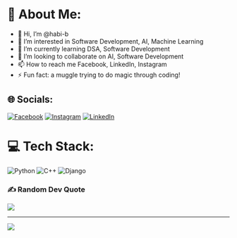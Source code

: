 # 💫 About Me:
- 👋 Hi, I’m @habi-b
- 👀 I’m interested in Software Development, AI, Machine Learning
- 🌱 I’m currently learning DSA, Software Development
- 💞️ I’m looking to collaborate on AI, Software Development
- 📫 How to reach me Facebook, LinkedIn, Instagram
- ⚡ Fun fact: a muggle trying to do magic through coding!

<!---
habi-b/habi-b is a ✨ special ✨ repository because its `README.md` (this file) appears on your GitHub profile.
You can click the Preview link to take a look at your changes.
--->
## 🌐 Socials:
[![Facebook](https://img.shields.io/badge/Facebook-%231877F2.svg?logo=Facebook&logoColor=white)](https://www.facebook.com/hae.ji.hu.ho) [![Instagram](https://img.shields.io/badge/Instagram-%23E4405F.svg?logo=Instagram&logoColor=white)](https://www.instagram.com/habib_zawad6/) [![LinkedIn](https://img.shields.io/badge/LinkedIn-%230077B5.svg?logo=linkedin&logoColor=white)](https://www.linkedin.com/in/m-habib-zawad/) 

# 💻 Tech Stack:
![Python](https://img.shields.io/badge/python-3670A0?style=for-the-badge&logo=python&logoColor=ffdd54) ![C++](https://img.shields.io/badge/c++-%2300599C.svg?style=for-the-badge&logo=c%2B%2B&logoColor=white) ![Django](https://img.shields.io/badge/django-%23092E20.svg?style=for-the-badge&logo=django&logoColor=white)

<!---# 📊 GitHub Stats:
![](https://github-readme-stats.vercel.app/api?username=habi-b&theme=dark&hide_border=false&include_all_commits=true&count_private=false)<br/>
![](https://github-readme-streak-stats.herokuapp.com/?user=habi-b&theme=dark&hide_border=false)<br/>
![](https://github-readme-stats.vercel.app/api/top-langs/?username=habi-b&theme=dark&hide_border=false&include_all_commits=true&count_private=false&layout=compact)
--->

### ✍️ Random Dev Quote
![](https://quotes-github-readme.vercel.app/api?type=horizontal&theme=radical)

---
[![](https://visitcount.itsvg.in/api?id=habi-b&icon=0&color=0)](https://visitcount.itsvg.in)
